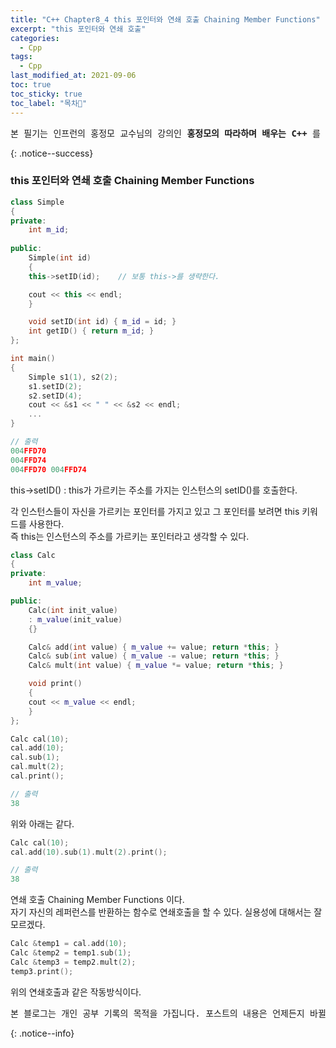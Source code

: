 ```yaml
---
title: "C++ Chapter8_4 this 포인터와 연쇄 호출 Chaining Member Functions"
excerpt: "this 포인터와 연쇄 호출"
categories:
  - Cpp
tags:
  - Cpp
last_modified_at: 2021-09-06
toc: true
toc_sticky: true
toc_label: "목차👀" 
---
```


<pre>본 필기는 인프런의 홍정모 교수님의 강의인 <b>홍정모의 따라하며 배우는 C++</b> 를 듣고 작성합니다.</pre>{: .notice--success}

### this 포인터와 연쇄 호출 Chaining Member Functions
```cpp
class Simple
{
private:
    int m_id;
  
public:
    Simple(int id)
    {
    this->setID(id);	// 보통 this->를 생략한다.

    cout << this << endl;
    }

    void setID(int id) { m_id = id; }
    int getID() { return m_id; }
};

int main()
{
    Simple s1(1), s2(2);  
    s1.setID(2);
    s2.setID(4);
    cout << &s1 << " " << &s2 << endl;
    ...
}

// 출력
004FFD70
004FFD74
004FFD70 004FFD74
```
this->setID() : this가 가르키는 주소를 가지는 인스턴스의 setID()를 호출한다.

각 인스턴스들이 자신을 가르키는 포인터를 가지고 있고 그 포인터를 보려면 this 키워드를 사용한다.    
즉 this는 인스턴스의 주소를 가르키는 포인터라고 생각할 수 있다.    


```cpp
class Calc
{
private:
    int m_value;

public:
    Calc(int init_value)
    : m_value(init_value)
    {}

    Calc& add(int value) { m_value += value; return *this; }
    Calc& sub(int value) { m_value -= value; return *this; }
    Calc& mult(int value) { m_value *= value; return *this; }

    void print()
    {
    cout << m_value << endl;
    }
};
```
```cpp
Calc cal(10);
cal.add(10);
cal.sub(1);
cal.mult(2);
cal.print();

// 출력
38
```
위와 아래는 같다.
```cpp
Calc cal(10);
cal.add(10).sub(1).mult(2).print();	

// 출력
38
```
연쇄 호출 Chaining Member Functions 이다.    
자기 자신의 레퍼런스를 반환하는 함수로 연쇄호출을 할 수 있다.
실용성에 대해서는 잘 모르겠다.

```cpp
Calc &temp1 = cal.add(10);	
Calc &temp2 = temp1.sub(1);
Calc &temp3 = temp2.mult(2);
temp3.print();
```
위의 연쇄호출과 같은 작동방식이다.

<pre>본 블로그는 개인 공부 기록의 목적을 가집니다. 포스트의 내용은 언제든지 바뀔 수 있습니다.</pre>{: .notice--info}